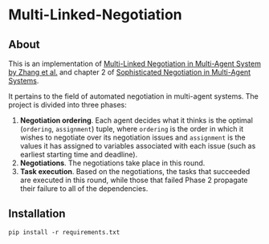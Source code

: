 # Multi-Linked-Negotiation

## About

This is an implementation of [Multi-Linked Negotiation in Multi-Agent System by Zhang et al.](https://www.researchgate.net/publication/221455095_Multi-Linked_Negotiation_in_Multi-Agent_System) and chapter 2 of [Sophisticated Negotiation in Multi-Agent Systems](https://dl.acm.org/doi/book/10.5555/936752).

It pertains to the field of automated negotiation in multi-agent systems. The project is divided into three phases:

1. **Negotiation ordering**. Each agent decides what it thinks is the optimal (`ordering`, `assignment`) tuple, where `ordering` is the order in which it wishes to negotiate over its negotiation issues and `assignment` is the values it has assigned to variables associated with each issue (such as earliest starting time and deadline).
2. **Negotiations**. The negotiations take place in this round.
3. **Task execution**. Based on the negotiations, the tasks that succeeded are executed in this round, while those that failed Phase 2 propagate their failure to all of the dependencies.

## Installation

```
pip install -r requirements.txt
```
